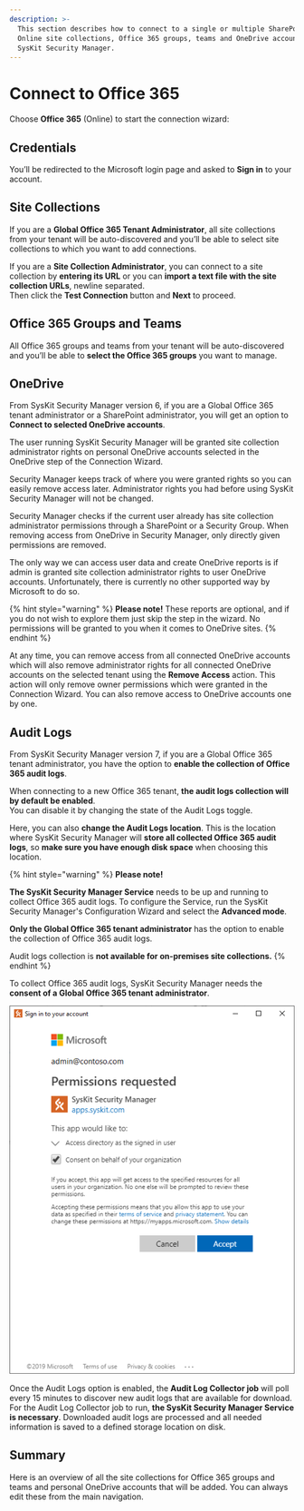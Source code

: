 ```yaml
---
description: >-
  This section describes how to connect to a single or multiple SharePoint
  Online site collections, Office 365 groups, teams and OneDrive accounts from
  SysKit Security Manager.
---
```


# Connect to Office 365

Choose **Office 365** \(Online\) to start the connection wizard:

## Credentials

You’ll be redirected to the Microsoft login page and asked to **Sign in** to your account.

## Site Collections

If you are a **Global Office 365 Tenant Administrator**, all site collections from your tenant will be auto-discovered and you’ll be able to select site collections to which you want to add connections.

If you are a **Site Collection Administrator**, you can connect to a site collection by **entering its URL** or you can **import a text file with the site collection URLs**, newline separated.  
Then click the **Test Connection** button and **Next** to proceed.

## Office 365 Groups and Teams

All Office 365 groups and teams from your tenant will be auto-discovered and you’ll be able to **select the Office 365 groups** you want to manage.

## OneDrive

From SysKit Security Manager version 6, if you are a Global Office 365 tenant administrator or a SharePoint administrator, you will get an option to **Connect to selected OneDrive accounts**.

The user running SysKit Security Manager will be granted site collection administrator rights on personal OneDrive accounts selected in the OneDrive step of the Connection Wizard.

Security Manager keeps track of where you were granted rights so you can easily remove access later. Administrator rights you had before using SysKit Security Manager will not be changed.

Security Manager checks if the current user already has site collection administrator permissions through a SharePoint or a Security Group. When removing access from OneDrive in Security Manager, only directly given permissions are removed.

The only way we can access user data and create OneDrive reports is if admin is granted site collection administrator rights to user OneDrive accounts. Unfortunately, there is currently no other supported way by Microsoft to do so.

{% hint style="warning" %}
**Please note!** These reports are optional, and if you do not wish to explore them just skip the step in the wizard. No permissions will be granted to you when it comes to OneDrive sites.
{% endhint %}

At any time, you can remove access from all connected OneDrive accounts which will also remove administrator rights for all connected OneDrive accounts on the selected tenant using the **Remove Access** action. This action will only remove owner permissions which were granted in the Connection Wizard. You can also remove access to OneDrive accounts one by one.

## Audit Logs

From SysKit Security Manager version 7, if you are a Global Office 365 tenant administrator, you have the option to **enable the collection of Office 365 audit logs**.

When connecting to a new Office 365 tenant, **the audit logs collection will by default be enabled**.  
You can disable it by changing the state of the Audit Logs toggle.

Here, you can also **change the Audit Logs location**. This is the location where SysKit Security Manager will **store all collected Office 365 audit logs**, so **make sure you have enough disk space** when choosing this location.

{% hint style="warning" %}
**Please note!**

**The SysKit Security Manager Service** needs to be up and running to collect Office 365 audit logs. To configure the Service, run the SysKit Security Manager's Configuration Wizard and select the **Advanced mode**.

**Only the Global Office 365 tenant administrator** has the option to enable the collection of Office 365 audit logs.

Audit logs collection is **not available for on-premises site collections.**
{% endhint %}

To collect Office 365 audit logs, SysKit Security Manager needs the **consent of a Global Office 365 tenant administrator**.

![Global Administrator audit consent](../.gitbook/assets/global-admin-audit-consent.png)

Once the Audit Logs option is enabled, the **Audit Log Collector job** will poll every 15 minutes to discover new audit logs that are available for download. For the Audit Log Collector job to run, **the SysKit Security Manager Service is necessary**. Downloaded audit logs are processed and all needed information is saved to a defined storage location on disk.

## Summary

Here is an overview of all the site collections for Office 365 groups and teams and personal OneDrive accounts that will be added. You can always edit these from the main navigation.

